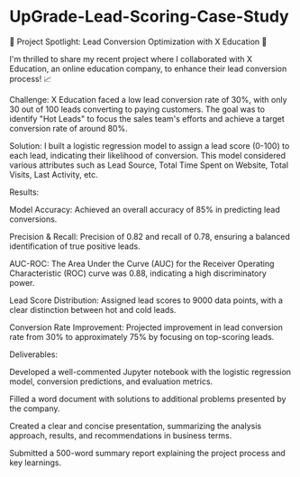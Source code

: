 # UpGrade-Lead-Scoring-Case-Study


🚀 Project Spotlight: Lead Conversion Optimization with X Education 🚀

I'm thrilled to share my recent project where I collaborated with X Education, an online education company, to enhance their lead conversion process! 📈

Challenge: X Education faced a low lead conversion rate of 30%, with only 30 out of 100 leads converting to paying customers. The goal was to identify "Hot Leads" to focus the sales team's efforts and achieve a target conversion rate of around 80%.

Solution: I built a logistic regression model to assign a lead score (0-100) to each lead, indicating their likelihood of conversion. This model considered various attributes such as Lead Source, Total Time Spent on Website, Total Visits, Last Activity, etc.

Results:

Model Accuracy: Achieved an overall accuracy of 85% in predicting lead conversions.

Precision & Recall: Precision of 0.82 and recall of 0.78, ensuring a balanced identification of true positive leads.

AUC-ROC: The Area Under the Curve (AUC) for the Receiver Operating Characteristic (ROC) curve was 0.88, indicating a high discriminatory power.

Lead Score Distribution: Assigned lead scores to 9000 data points, with a clear distinction between hot and cold leads.

Conversion Rate Improvement: Projected improvement in lead conversion rate from 30% to approximately 75% by focusing on top-scoring leads.

Deliverables:

Developed a well-commented Jupyter notebook with the logistic regression model, conversion predictions, and evaluation metrics.

Filled a word document with solutions to additional problems presented by the company.

Created a clear and concise presentation, summarizing the analysis approach, results, and recommendations in business terms.

Submitted a 500-word summary report explaining the project process and key learnings.
